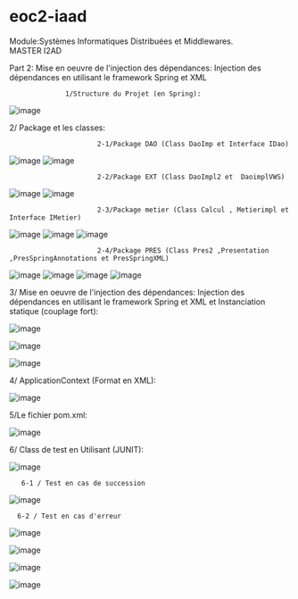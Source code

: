 # eoc2-iaad

 Module:Systèmes Informatiques Distribuées et Middlewares.                                                              
                                                                                               MASTER I2AD      
                                                                                               

Part 2: Mise en oeuvre de l'injection des dépendances: Injection des dépendances en utilisant le framework Spring et XML

                  1/Structure du Projet (en Spring):

                  

![image](https://user-images.githubusercontent.com/97621443/162346436-fb0c2e84-efcd-483f-814b-c2d07df1212d.png)

2/ Package et les classes:

                          2-1/Package DAO (Class DaoImp et Interface IDao)
![image](https://user-images.githubusercontent.com/97621443/162346490-7a752ddc-d046-4aad-915b-2ba6d1cd4488.png)
![image](https://user-images.githubusercontent.com/97621443/162346518-924a3a67-6fbf-4be9-b87f-6e8ff7099522.png)


                          2-2/Package EXT (Class DaoImpl2 et  DaoimplVWS)
![image](https://user-images.githubusercontent.com/97621443/162346560-642a4c9b-2b04-4b84-ac36-92f280a115a3.png)
![image](https://user-images.githubusercontent.com/97621443/162346628-42552e2f-3eba-45eb-9980-b1ab4ee5ba3b.png)


                          2-3/Package metier (Class Calcul , Metierimpl et Interface IMetier)
![image](https://user-images.githubusercontent.com/97621443/162346692-13c82658-8a26-4fce-8a15-d35a3c1991b2.png)
![image](https://user-images.githubusercontent.com/97621443/162346733-b43a2220-08fa-466a-bcf3-bb725e364307.png)
![image](https://user-images.githubusercontent.com/97621443/162346791-01ea24b6-e39b-4016-8c22-768f296873d2.png)



                          2-4/Package PRES (Class Pres2 ,Presentation ,PresSpringAnnotations et PresSpringXML)
![image](https://user-images.githubusercontent.com/97621443/162346830-ab9018eb-0937-42cd-9e1e-baec81a9916c.png)
![image](https://user-images.githubusercontent.com/97621443/162346868-07b85b2f-8443-4017-9340-c8e4ec75c6db.png)
![image](https://user-images.githubusercontent.com/97621443/162346926-bf6cadfa-4892-4ba2-8253-ba14f7d401c0.png)
![image](https://user-images.githubusercontent.com/97621443/162346971-d13f034e-4495-4970-907c-4304ad6ff30a.png)



 3/ Mise en oeuvre de l'injection des dépendances: Injection des dépendances en utilisant le framework Spring et XML et Instanciation statique (couplage fort):

![image](https://user-images.githubusercontent.com/97621443/162343770-d64b156c-6d1f-4950-a910-74ee7ae74b53.png)


![image](https://user-images.githubusercontent.com/97621443/162343856-b363be4d-96a4-446e-a28a-d0e7287ea1d8.png)


![image](https://user-images.githubusercontent.com/97621443/162344013-38bedb75-0c67-4cc8-9e5e-6508ec02f250.png)


  4/ ApplicationContext (Format en XML):
  
![image](https://user-images.githubusercontent.com/97621443/162347040-5fc6a743-4c58-4b98-b817-9e7ae4b7efe7.png)

  5/Le fichier pom.xml:
  
  
![image](https://user-images.githubusercontent.com/97621443/162347177-64e0ebfd-94c5-401d-9a67-e7868968930c.png)


  6/ Class de test en Utilisant (JUNIT):



![image](https://user-images.githubusercontent.com/97621443/162347615-02e9217a-6511-4d0d-a996-9418acd820b8.png)


       6-1 / Test en cas de succession


![image](https://user-images.githubusercontent.com/97621443/162348046-c92c3494-8e0c-4afb-8317-0569b42d4bf8.png)

      6-2 / Test en cas d'erreur

![image](https://user-images.githubusercontent.com/97621443/162348156-d37836e5-aa94-48d6-8815-054bb17f2051.png)


![image](https://user-images.githubusercontent.com/97621443/162348382-ab377721-1319-4c28-b3cc-3f55af4c638c.png)


![image](https://user-images.githubusercontent.com/97621443/162348463-a4f1e950-737f-4f39-bc6e-5d40db8e2663.png)

![image](https://user-images.githubusercontent.com/97621443/162348700-a8fe3532-0077-445a-a3da-babb55ba2144.png)









